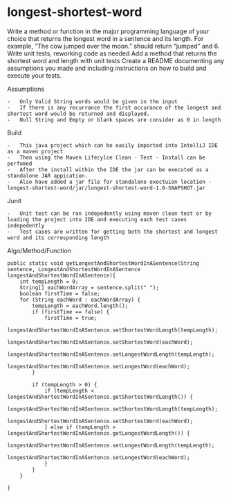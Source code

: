 # longest-shortest-word

  Write a method or function in the major programming language of your choice that returns the longest word in a sentence and its length. 
  For example, “The cow jumped over the moon.” should return “jumped” and 6. 
  Write unit tests, reworking code as needed Add a method that returns the shortest word and length with unit tests 
  Create a README documenting any assumptions you made and including instructions on how to build and execute your tests.  


Assumptions

	-	Only Valid String words would be given in the input
	-	If there is any recurrance the first occurance of the longest and shortest word would be returned and displayed.
	-	Null String and Empty or blank spaces are consider as 0 in length

Build

	-	This java project which can be easily imported into IntelliJ IDE as a maven project
	-	Then using the Maven Lifecylce Clean - Test - Install can be perfomed 
	-	After the install within the IDE the jar can be executed as a standalone JAR appication.
	-	Also have added a jar file for standalone exectuion location - longest-shortest-word/jar/longest-shortest-word-1.0-SNAPSHOT.jar

Junit

	-	Unit test can be ran indepedently using maven clean test or by loading the project into IDE and executing each test cases indepedently
	-	Test cases are written for getting both the shortest and longest word and its corresponding length
	
Algo/Method/Function 



    public static void getLongestAndShortestWordInASentence(String sentence, LongestAndShortestWordInASentence longestAndShortestWordInASentence){
        int tempLength = 0;
        String[] eachWordArray = sentence.split(" ");
        boolean firstTime = false;
        for (String eachWord : eachWordArray) {
            tempLength = eachWord.length();
            if (firstTime == false) {
                firstTime = true;
                longestAndShortestWordInASentence.setShortestWordLength(tempLength);
                longestAndShortestWordInASentence.setShortestWord(eachWord);
                longestAndShortestWordInASentence.setLongestWordLength(tempLength);
                longestAndShortestWordInASentence.setLongestWord(eachWord);
            }

            if (tempLength > 0) {
                if (tempLength < longestAndShortestWordInASentence.getShortestWordLength()) {
                    longestAndShortestWordInASentence.setShortestWordLength(tempLength);
                    longestAndShortestWordInASentence.setShortestWord(eachWord);
                } else if (tempLength > longestAndShortestWordInASentence.getLongestWordLength()) {
                    longestAndShortestWordInASentence.setLongestWordLength(tempLength);
                    longestAndShortestWordInASentence.setLongestWord(eachWord);
                }
            }
        }

    }
